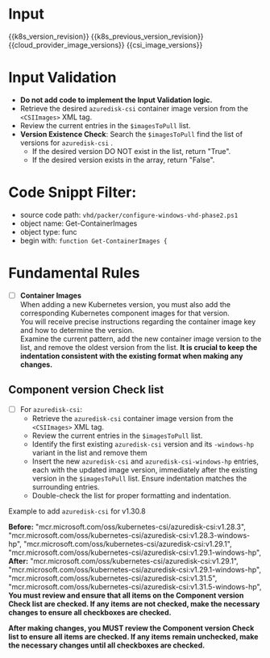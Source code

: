 # Input 
<KubernetesVersion>{{k8s_version_revision}}</KubernetesVersion>
<KubernetesPreviousVersion>{{k8s_previous_version_revision}}</KubernetesPreviousVersion>
<AzureCloudManagerImages>{{cloud_provider_image_versions}}</AzureCloudManagerImages>
<CSIImages>{{csi_image_versions}}</CSIImages>

# Input Validation
  - **Do not add code to implement the Input Validation logic.**
  - Retrieve the desired `azuredisk-csi` container image version from the `<CSIImages>` XML tag.
  - Review the current entries in the `$imagesToPull` list.
  - **Version Existence Check**: Search the `$imagesToPull` find the list of versions for `azuredisk-csi` . 
    - If the desired version DO NOT exist in the list, return "True".
    - If the desired version exists in the array, return "False". 
  
# Code Snippt Filter:
   - source code path: `vhd/packer/configure-windows-vhd-phase2.ps1`
   - object name: Get-ContainerImages
   - object type: func
   - begin with: `function Get-ContainerImages {`

# Fundamental Rules

- [ ] **Container Images**  
      When adding a new Kubernetes version, you must also add the corresponding Kubernetes component images for that version.  
      You will receive precise instructions regarding the container image key and how to determine the version.  
      Examine the current pattern, add the new container image version to the list, and remove the oldest version from the list.
      **It is crucial to keep the indentation consistent with the existing format when making any changes.**

## Component version Check list
  - [ ] For `azuredisk-csi`:
    - Retrieve the  `azuredisk-csi` container image version from the `<CSIImages>` XML tag.
    - Review the current entries in the `$imagesToPull` list.
    - Identify the first existing `azuredisk-csi` version and its `-windows-hp` variant in the list and remove them
    - Insert the new `azuredisk-csi` and `azuredisk-csi-windows-hp` entries, each with the updated image version, immediately after the existing version in the `$imagesToPull` list. Ensure indentation matches the surrounding entries.
    - Double-check the list for proper formatting and indentation.


Example to add `azuredisk-csi` for v1.30.8

**Before:**
	"mcr.microsoft.com/oss/kubernetes-csi/azuredisk-csi:v1.28.3",
        "mcr.microsoft.com/oss/kubernetes-csi/azuredisk-csi:v1.28.3-windows-hp",
        "mcr.microsoft.com/oss/kubernetes-csi/azuredisk-csi:v1.29.1",
        "mcr.microsoft.com/oss/kubernetes-csi/azuredisk-csi:v1.29.1-windows-hp",
**After:**
        "mcr.microsoft.com/oss/kubernetes-csi/azuredisk-csi:v1.29.1",
        "mcr.microsoft.com/oss/kubernetes-csi/azuredisk-csi:v1.29.1-windows-hp",
        "mcr.microsoft.com/oss/kubernetes-csi/azuredisk-csi:v1.31.5",
        "mcr.microsoft.com/oss/kubernetes-csi/azuredisk-csi:v1.31.5-windows-hp",
**You must review and ensure that all items on the **Component version Check list** are checked. If any items are not checked, make the necessary changes to ensure all checkboxes are checked.**


**After making changes, you MUST review the **Component version Check list** to ensure all items are checked. If any items remain unchecked, make the necessary changes until all checkboxes are checked.**

